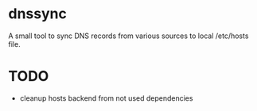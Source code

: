 # dnssync
A small tool to sync DNS records from various sources to local /etc/hosts file.

# TODO
* cleanup hosts backend from not used dependencies
